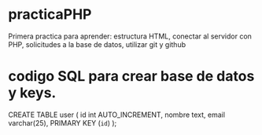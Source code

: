 # practicaPHP
Primera practica para aprender:  estructura HTML, conectar al servidor con PHP, solicitudes a la base de datos, utilizar git y github

# codigo SQL para crear base de datos y keys.
CREATE TABLE user (
    id int AUTO_INCREMENT,
    nombre text,
    email varchar(25),
    PRIMARY KEY (`id`)
);
